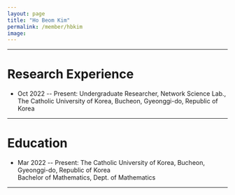 ```yaml
---
layout: page
title: "Ho Beom Kim"
permalink: /member/hbkim
image: 
---
```


***

Research Experience
============
* Oct 2022 -- Present: Undergraduate Researcher, Network Science Lab., The Catholic University of Korea, Bucheon, Gyeonggi-do, Republic of Korea

***

Education
============
* Mar 2022 -- Present: The Catholic University of Korea, Bucheon, Gyeonggi-do, Republic of Korea <br> Bachelor of Mathematics, Dept. of Mathematics

***
